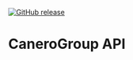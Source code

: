 [![GitHub release](https://img.shields.io/badge/Latest%20Release-0.0.1-blue?logo=github&style=plastic)](https://github.com/David-Melo/cgapi/releases/)

# CaneroGroup API